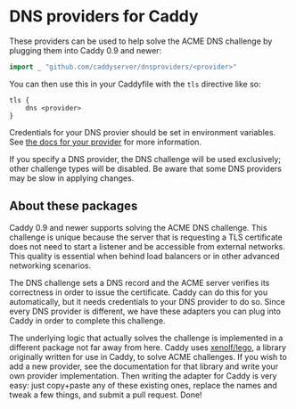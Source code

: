 DNS providers for Caddy
=======================

These providers can be used to help solve the ACME DNS challenge by plugging them into Caddy 0.9 and newer:

```go
import _ "github.com/caddyserver/dnsproviders/<provider>"
```

You can then use this in your Caddyfile with the `tls` directive like so:

```plain
tls {
	dns <provider>
}
```

Credentials for your DNS provier should be set in environment variables. See [the docs for your provider](https://godoc.org/github.com/xenolf/lego/providers/dns) for more information.

If you specify a DNS provider, the DNS challenge will be used exclusively; other challenge types will be disabled. Be aware that some DNS providers may be slow in applying changes.


## About these packages

Caddy 0.9 and newer supports solving the ACME DNS challenge. This challenge is unique because the server that is requesting a TLS certificate does not need to start a listener and be accessible from external networks. This quality is essential when behind load balancers or in other advanced networking scenarios.

The DNS challenge sets a DNS record and the ACME server verifies its correctness in order to issue the certificate. Caddy can do this for you automatically, but it needs credentials to your DNS provider to do so. Since every DNS provider is different, we have these adapters you can plug into Caddy in order to complete this challenge.

The underlying logic that actually solves the challenge is implemented in a different package not far away from here. Caddy uses [xenolf/lego](https://github.com/xenolf/lego), a library originally written for use in Caddy, to solve ACME challenges. If you wish to add a new provider, see the documentation for that library and write your own provider implementation. Then writing the adapter for Caddy is very easy: just copy+paste any of these existing ones, replace the names and tweak a few things, and submit a pull request. Done!
